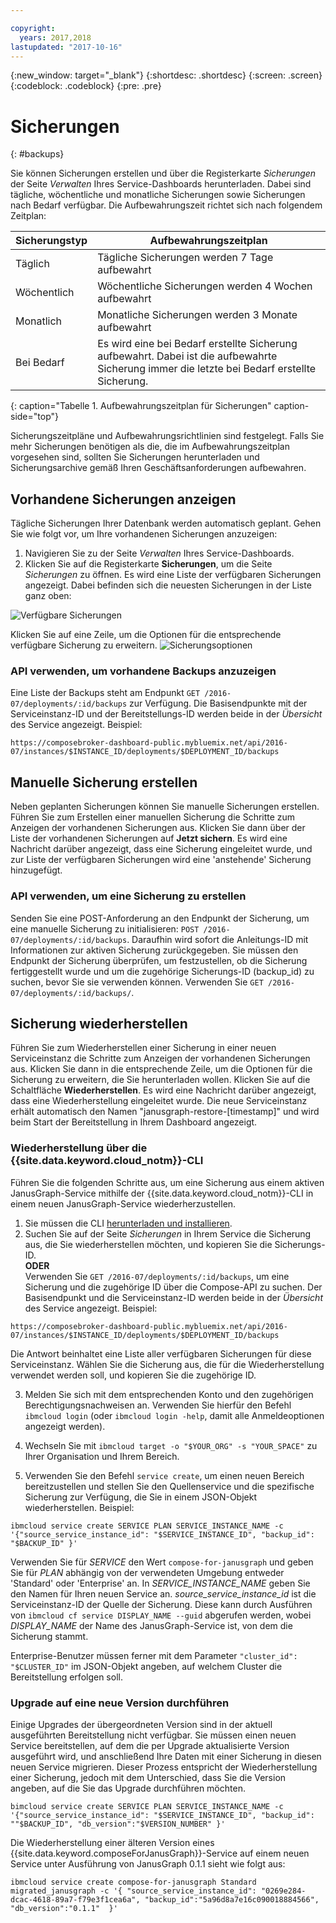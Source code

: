 ```yaml
---

copyright:
  years: 2017,2018
lastupdated: "2017-10-16"
---
```


{:new_window: target="_blank"}
{:shortdesc: .shortdesc}
{:screen: .screen}
{:codeblock: .codeblock}
{:pre: .pre}

# Sicherungen
{: #backups}

Sie können Sicherungen erstellen und über die Registerkarte _Sicherungen_ der Seite _Verwalten_ Ihres Service-Dashboards herunterladen. Dabei sind tägliche, wöchentliche und monatliche Sicherungen sowie Sicherungen nach Bedarf verfügbar. Die Aufbewahrungszeit richtet sich nach folgendem Zeitplan:

Sicherungstyp|Aufbewahrungszeitplan
----------|-----------
Täglich|Tägliche Sicherungen werden 7 Tage aufbewahrt
Wöchentlich|Wöchentliche Sicherungen werden 4 Wochen aufbewahrt
Monatlich|Monatliche Sicherungen werden 3 Monate aufbewahrt
Bei Bedarf|Es wird eine bei Bedarf erstellte Sicherung aufbewahrt. Dabei ist die aufbewahrte Sicherung immer die letzte bei Bedarf erstellte Sicherung.
{: caption="Tabelle 1. Aufbewahrungszeitplan für Sicherungen" caption-side="top"}

Sicherungszeitpläne und Aufbewahrungsrichtlinien sind festgelegt. Falls Sie mehr Sicherungen benötigen als die, die im Aufbewahrungszeitplan vorgesehen sind, sollten Sie Sicherungen herunterladen und Sicherungsarchive gemäß Ihren Geschäftsanforderungen aufbewahren.

## Vorhandene Sicherungen anzeigen

Tägliche Sicherungen Ihrer Datenbank werden automatisch geplant. Gehen Sie wie folgt vor, um Ihre vorhandenen Sicherungen anzuzeigen:

1. Navigieren Sie zu der Seite _Verwalten_ Ihres Service-Dashboards.
2. Klicken Sie auf die Registerkarte **Sicherungen**, um die Seite _Sicherungen_ zu öffnen. Es wird eine Liste der verfügbaren Sicherungen angezeigt. Dabei befinden sich die neuesten Sicherungen in der Liste ganz oben:

  ![Verfügbare Sicherungen](./images/janusgraph-backups-show.png "Liste der verfügbaren Sicherungen, einschließlich der anstehenden Sicherung")

Klicken Sie auf eine Zeile, um die Optionen für die entsprechende verfügbare Sicherung zu erweitern. ![Sicherungsoptionen](./images/janusgraph-backups-options.png "Optionen für eine Sicherung.") 

### API verwenden, um vorhandene Backups anzuzeigen

Eine Liste der Backups steht am Endpunkt `GET /2016-07/deployments/:id/backups` zur Verfügung. Die Basisendpunkte mit der Serviceinstanz-ID und der Bereitstellungs-ID werden beide in der _Übersicht_ des Service angezeigt. Beispiel: 
``` 
https://composebroker-dashboard-public.mybluemix.net/api/2016-07/instances/$INSTANCE_ID/deployments/$DEPLOYMENT_ID/backups
```  

## Manuelle Sicherung erstellen

Neben geplanten Sicherungen können Sie manuelle Sicherungen erstellen. Führen Sie zum Erstellen einer manuellen Sicherung die Schritte zum Anzeigen der vorhandenen Sicherungen aus. Klicken Sie dann über der Liste der vorhandenen Sicherungen auf **Jetzt sichern**. Es wird eine Nachricht darüber angezeigt, dass eine Sicherung eingeleitet wurde, und zur Liste der verfügbaren Sicherungen wird eine 'anstehende' Sicherung hinzugefügt.

### API verwenden, um eine Sicherung zu erstellen

Senden Sie eine POST-Anforderung an den Endpunkt der Sicherung, um eine manuelle Sicherung zu initialisieren: `POST /2016-07/deployments/:id/backups`. Daraufhin wird sofort die Anleitungs-ID mit Informationen zur aktiven Sicherung zurückgegeben. Sie müssen den Endpunkt der Sicherung überprüfen, um festzustellen, ob die Sicherung fertiggestellt wurde und um die zugehörige Sicherungs-ID (backup_id) zu suchen, bevor Sie sie verwenden können. Verwenden Sie `GET /2016-07/deployments/:id/backups/`.

## Sicherung wiederherstellen

Führen Sie zum Wiederherstellen einer Sicherung in einer neuen Serviceinstanz die Schritte zum Anzeigen der vorhandenen Sicherungen aus. Klicken Sie dann in die entsprechende Zeile, um die Optionen für die Sicherung zu erweitern, die Sie herunterladen wollen. Klicken Sie auf die Schaltfläche **Wiederherstellen**. Es wird eine Nachricht darüber angezeigt, dass eine Wiederherstellung eingeleitet wurde. Die neue Serviceinstanz erhält automatisch den Namen "janusgraph-restore-[timestamp]" und wird beim Start der Bereitstellung in Ihrem Dashboard angezeigt.

### Wiederherstellung über die {{site.data.keyword.cloud_notm}}-CLI

Führen Sie die folgenden Schritte aus, um eine Sicherung aus einem aktiven JanusGraph-Service mithilfe der {{site.data.keyword.cloud_notm}}-CLI in einem neuen JanusGraph-Service wiederherzustellen. 
1. Sie müssen die CLI [herunterladen und installieren](https://console.{DomainName}/docs/cli/index.html#overview). 
2. Suchen Sie auf der Seite _Sicherungen_ in Ihrem Service die Sicherung aus, die Sie wiederherstellen möchten, und kopieren Sie die Sicherungs-ID.  
  **ODER**  
  Verwenden Sie `GET /2016-07/deployments/:id/backups`, um eine Sicherung und die zugehörige ID über die Compose-API zu suchen. Der Basisendpunkt und die Serviceinstanz-ID werden beide in der _Übersicht_ des Service angezeigt. Beispiel: 
  ``` 
  https://composebroker-dashboard-public.mybluemix.net/api/2016-07/instances/$INSTANCE_ID/deployments/$DEPLOYMENT_ID/backups
  ```  
  Die Antwort beinhaltet eine Liste aller verfügbaren Sicherungen für diese Serviceinstanz. Wählen Sie die Sicherung aus, die für die Wiederherstellung verwendet werden soll, und kopieren Sie die zugehörige ID.

3. Melden Sie sich mit dem entsprechenden Konto und den zugehörigen Berechtigungsnachweisen an. Verwenden Sie hierfür den Befehl `ibmcloud login` (oder `ibmcloud login -help`, damit alle Anmeldeoptionen angezeigt werden).

4. Wechseln Sie mit `ibmcloud target -o "$YOUR_ORG" -s "YOUR_SPACE"` zu Ihrer Organisation und Ihrem Bereich.

5. Verwenden Sie den Befehl `service create`, um einen neuen Bereich bereitzustellen und stellen Sie den Quellenservice und die spezifische Sicherung zur Verfügung, die Sie in einem JSON-Objekt wiederherstellen. Beispiel:
``` 
ibmcloud service create SERVICE PLAN SERVICE_INSTANCE_NAME -c '{"source_service_instance_id": "$SERVICE_INSTANCE_ID", "backup_id": "$BACKUP_ID" }'
```
  Verwenden Sie für _SERVICE_ den Wert `compose-for-janusgraph` und geben Sie für _PLAN_ abhängig von der verwendeten Umgebung entweder 'Standard' oder 'Enterprise' an. In _SERVICE\_INSTANCE\_NAME_ geben Sie den Namen für Ihren neuen Service an. _source\_service\_instance\_id_ ist die Serviceinstanz-ID der Quelle der Sicherung. Diese kann durch Ausführen von `ibmcloud cf service DISPLAY_NAME --guid` abgerufen werden, wobei _DISPLAY\_NAME_ der Name des JanusGraph-Service ist, von dem die Sicherung stammt. 
  
  Enterprise-Benutzer müssen ferner mit dem Parameter `"cluster_id": "$CLUSTER_ID"` im JSON-Objekt angeben, auf welchem Cluster die Bereitstellung erfolgen soll.
  
### Upgrade auf eine neue Version durchführen

Einige Upgrades der übergeordneten Version sind in der aktuell ausgeführten Bereitstellung nicht verfügbar. Sie müssen einen neuen Service bereitstellen, auf dem die per Upgrade aktualisierte Version ausgeführt wird, und anschließend Ihre Daten mit einer Sicherung in diesen neuen Service migrieren. Dieser Prozess entspricht der Wiederherstellung einer Sicherung, jedoch mit dem Unterschied, dass Sie die Version angeben, auf die Sie das Upgrade durchführen möchten.

``` 
bimcloud service create SERVICE PLAN SERVICE_INSTANCE_NAME -c '{"source_service_instance_id": "$SERVICE_INSTANCE_ID", "backup_id": ""$BACKUP_ID", "db_version":"$VERSION_NUMBER" }'
```

Die Wiederherstellung einer älteren Version eines {{site.data.keyword.composeForJanusGraph}}-Service auf einem neuen Service unter Ausführung von JanusGraph 0.1.1 sieht wie folgt aus:
```
ibmcloud service create compose-for-janusgraph Standard migrated_janusgraph -c '{ "source_service_instance_id": "0269e284-dcac-4618-89a7-f79e3f1cea6a", "backup_id":"5a96d8a7e16c090018884566", "db_version":"0.1.1"  }'
